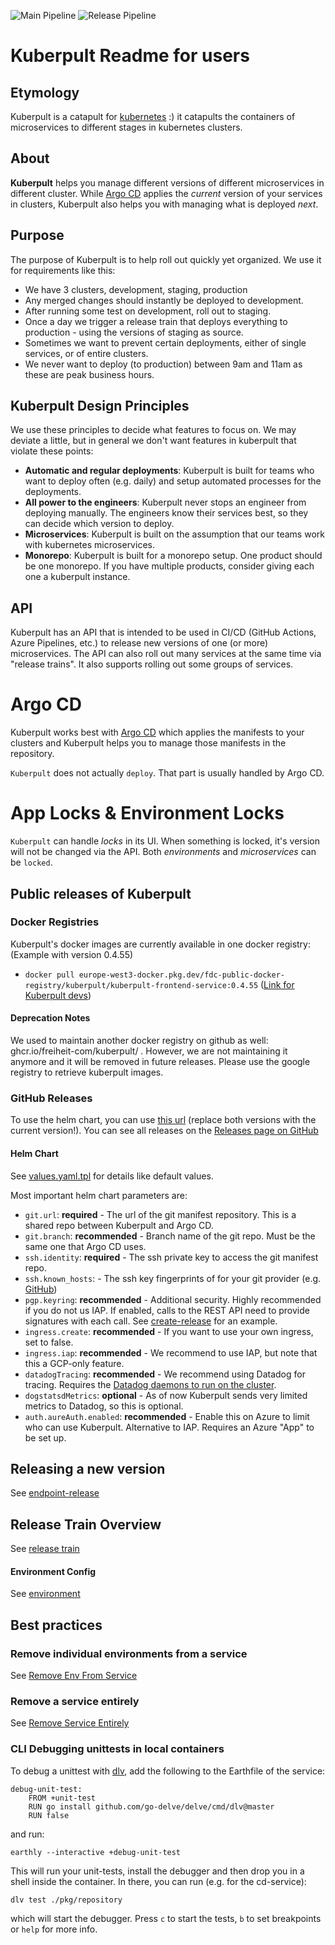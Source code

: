 ![Main Pipeline](https://github.com/freiheit-com/kuberpult/actions/workflows/execution-plan-main.yml/badge.svg)
![Release Pipeline](https://github.com/freiheit-com/kuberpult/actions/workflows/release.yml/badge.svg)


# Kuberpult Readme for users

## Etymology

Kuberpult is a catapult for [kubernetes](https://kubernetes.io/) :) it catapults the containers of microservices to different stages in kubernetes clusters.

## About

**Kuberpult** helps you manage different versions of different microservices in different cluster.
While [Argo CD](https://argo-cd.readthedocs.io/en/stable) applies the *current* version of your services in clusters,
Kuberpult also helps you with managing what is deployed *next*.

## Purpose
The purpose of Kuberpult is to help roll out quickly yet organized.
We use it for requirements like this:
* We have 3 clusters, development, staging, production
* Any merged changes should instantly be deployed to development.
* After running some test on development, roll out to staging.
* Once a day we trigger a release train that deploys everything to production - using the versions of staging as source.
* Sometimes we want to prevent certain deployments, either of single services, or of entire clusters.
* We never want to deploy (to production) between 9am and 11am as these are peak business hours.


## Kuberpult Design Principles

We use these principles to decide what features to focus on. We may deviate a little, but in general
we don't want features in kuberpult that violate these points:

* **Automatic and regular deployments**: Kuberpult is built for teams who want to deploy often (e.g. daily) and setup automated processes for the deployments.
* **All power to the engineers**: Kuberpult never stops an engineer from deploying manually. The engineers know their services best, so they can decide which version to deploy.
* **Microservices**: Kuberpult is built on the assumption that our teams work with kubernetes microservices.
* **Monorepo**: Kuberpult is built for a monorepo setup. One product should be one monorepo. If you have multiple products, consider giving each one a kuberpult instance.


## API
Kuberpult has an API that is intended to be used in CI/CD (GitHub Actions, Azure Pipelines, etc.) to release new versions of one (or more) microservices.
The API can also roll out many services at the same time via "release trains". It also supports rolling out some groups of services.

# Argo CD
Kuberpult works best with [Argo CD](https://argo-cd.readthedocs.io/en/stable/) which applies the
manifests to your clusters and Kuberpult helps you to manage those manifests in the repository.

`Kuberpult` does not actually `deploy`. That part is usually handled by Argo CD.

# App Locks & Environment Locks
`Kuberpult` can handle *locks* in its UI. When something is locked, it's version will not be changed via the API.
Both *environments* and *microservices* can be `locked`.

## Public releases of Kuberpult

### Docker Registries
Kuberpult's docker images are currently available in one docker registry: (Example with version 0.4.55)
* `docker pull europe-west3-docker.pkg.dev/fdc-public-docker-registry/kuberpult/kuberpult-frontend-service:0.4.55` ([Link for Kuberpult devs](https://console.cloud.google.com/artifacts/docker/fdc-public-docker-registry/europe-west3/kuberpult/kuberpult-frontend-service))

#### Deprecation Notes
We used to maintain another docker registry on github as well: ghcr.io/freiheit-com/kuberpult/ . However, we are not maintaining it anymore and it will be removed in future releases. 
Please use the google registry to retrieve kuberpult images.

### GitHub Releases

To use the helm chart, you can use [this url](https://github.com/freiheit-com/kuberpult/releases/download/0.4.55/kuberpult-0.4.55.tgz) (replace both versions with the current version!).
You can see all releases on the [Releases page on GitHub](https://github.com/freiheit-com/kuberpult/releases)

#### Helm Chart 
See [values.yaml.tpl](https://github.com/freiheit-com/kuberpult/blob/main/charts/kuberpult/values.yaml.tpl) for details like default values.

Most important helm chart parameters are:
* `git.url`: **required** - The url of the git manifest repository. This is a shared repo between Kuberpult and Argo CD.
* `git.branch`: **recommended** - Branch name of the git repo. Must be the same one that Argo CD uses.
* `ssh.identity`: **required** - The ssh private key to access the git manifest repo.
* `ssh.known_hosts`: - The ssh key fingerprints of for your git provider (e.g. [GitHub](https://docs.github.com/en/authentication/keeping-your-account-and-data-secure/githubs-ssh-key-fingerprints))
* `pgp.keyring`: **recommended** - Additional security. Highly recommended if you do not us IAP. If enabled, calls to the REST API need to provide signatures with each call. See [create-release](https://github.com/freiheit-com/kuberpult/blob/main/infrastructure/scripts/create-testdata/create-release.sh) for an example.
* `ingress.create`: **recommended** - If you want to use your own ingress, set to false.
* `ingress.iap`: **recommended** - We recommend to use IAP, but note that this a GCP-only feature.
* `datadogTracing`: **recommended** - We recommend using Datadog for tracing. Requires the [Datadog daemons to run on the cluster](https://docs.datadoghq.com/containers/kubernetes/installation/?tab=operator).
* `dogstatsdMetrics`: **optional** - As of now Kuberpult sends very limited metrics to Datadog, so this is optional.
* `auth.aureAuth.enabled`: **recommended** - Enable this on Azure to limit who can use Kuberpult. Alternative to IAP. Requires an Azure "App" to be set up.

## Releasing a new version
See [endpoint-release](./docs/endpoint-release.md)

## Release Train Overview
See [release train](./docs/release-train.md)

#### Environment Config
See [environment](./docs/environment.md)


## Best practices

### Remove individual environments from a service
See [Remove Env From Service](./docs/remove-env-from-service.md)

### Remove a service entirely
See [Remove Service Entirely](./docs/remove-service.md)

### CLI Debugging unittests in local containers
To debug a unittest with [dlv](https://github.com/go-delve/delve), add the following to the Earthfile of the service:
```
debug-unit-test:
    FROM +unit-test
    RUN go install github.com/go-delve/delve/cmd/dlv@master
    RUN false
```
and run:
```
earthly --interactive +debug-unit-test
```
This will run your unit-tests, install the debugger and then drop you in a
shell inside the container. In there, you can run (e.g. for the cd-service):
```
dlv test ./pkg/repository
```
which will start the debugger. Press `c` to start the tests, `b` to set
breakpoints or `help` for more info.
